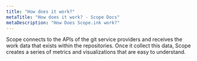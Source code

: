 ```yaml
---
title: "How does it work?"
metaTitle: "How does it work? - Scope Docs"
metaDescription: "How Does Scope.ink work?"
---
```


Scope connects to the APIs of the git service providers and receives the work data that exists within the repositories. Once it collect this data, Scope creates a series of metrics and visualizations that are easy to understand.